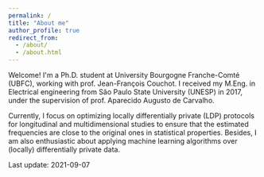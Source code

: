 ```yaml
---
permalink: /
title: "About me"
author_profile: true
redirect_from: 
  - /about/
  - /about.html
---
```


Welcome! I'm a Ph.D. student at University Bourgogne Franche-Comté (UBFC), working with prof. Jean-François Couchot. I received my M.Eng. in Electrical engineering from São Paulo State University (UNESP) in 2017, under the supervision of prof. Aparecido Augusto de Carvalho.

Currently, I focus on optimizing locally differentially private (LDP) protocols for longitudinal and multidimensional studies to ensure that the estimated frequencies are close to the original ones in statistical properties. Besides, I am also enthusiastic about applying machine learning algorithms over (locally) differentially private data.

Last update: 2021-09-07
